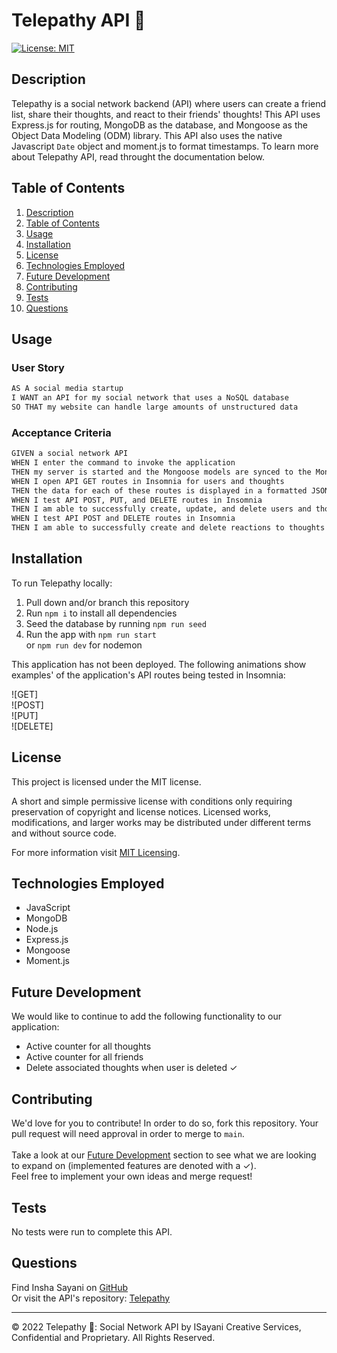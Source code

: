 # Telepathy API 💭
[![License: MIT](https://img.shields.io/badge/License-MIT-yellow.svg)](https://opensource.org/licenses/MIT)

## Description

Telepathy is a social network backend (API) where users can create a friend list, share their thoughts, and react to their friends' thoughts! This API uses Express.js for routing, MongoDB as the database, and Mongoose as the Object Data Modeling (ODM) library. This API also uses the native Javascript ``Date`` object and moment.js to format timestamps. To learn more about Telepathy API, read throught the documentation below.

## Table of Contents
1. [Description](#description)
2. [Table of Contents](#table-of-contents)
3. [Usage](#usage)
4. [Installation](#installation)
5. [License](#license)
6. [Technologies Employed](#technologies-employed)
7. [Future Development](#future-development)
8. [Contributing](#contributing)
9. [Tests](#tests)
10. [Questions](#questions)

## Usage
### User Story

```md
AS A social media startup
I WANT an API for my social network that uses a NoSQL database
SO THAT my website can handle large amounts of unstructured data
```

### Acceptance Criteria 

```md
GIVEN a social network API
WHEN I enter the command to invoke the application
THEN my server is started and the Mongoose models are synced to the MongoDB database
WHEN I open API GET routes in Insomnia for users and thoughts
THEN the data for each of these routes is displayed in a formatted JSON
WHEN I test API POST, PUT, and DELETE routes in Insomnia
THEN I am able to successfully create, update, and delete users and thoughts in my database
WHEN I test API POST and DELETE routes in Insomnia
THEN I am able to successfully create and delete reactions to thoughts and add and remove friends to a user’s friend list
```

## Installation
To run Telepathy locally:

1. Pull down and/or branch this repository
2. Run ```npm i``` to install all dependencies
3. Seed the database by running ```npm run seed```
4. Run the app with ```npm run start``` </br> or ```npm run dev``` for nodemon

This application has not been deployed. The following animations show examples' of the application's API routes being tested in Insomnia:

![GET] </br>
![POST] </br>
![PUT] </br>
![DELETE] </br>

## License
This project is licensed under the MIT license.

A short and simple permissive license with conditions only requiring preservation of copyright and license notices. Licensed works, modifications, and larger works may be distributed under different terms and without source code.<p/>For more information visit [MIT Licensing](https://choosealicense.com/licenses/mit/).

## Technologies Employed
* JavaScript
* MongoDB
* Node.js
* Express.js
* Mongoose
* Moment.js

## Future Development
We would like to continue to add the following functionality to our application:
- Active counter for all thoughts
- Active counter for all friends
- Delete associated thoughts when user is deleted &check;

## Contributing
We'd love for you to contribute! In order to do so, fork this repository. Your pull request will need approval in order to merge to ```main```. <br/><br/> Take a look at our [Future Development](#future-development) section to see what we are looking to expand on (implemented features are denoted with a &check;). <br/>Feel free to implement your own ideas and merge request!

## Tests
No tests were run to complete this API.

## Questions
Find Insha Sayani on [GitHub](https://github.com/isayani)<br/>
Or visit the API's repository: [Telepathy](https://github.com/isayani/no-sql-social-network)

- - -
© 2022 Telepathy 💭: Social Network API by ISayani Creative Services, Confidential and Proprietary. All Rights Reserved.